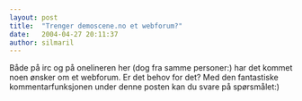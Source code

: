 ```yaml
---
layout: post
title:  "Trenger demoscene.no et webforum?"
date:   2004-04-27 20:11:37
author: silmaril
---
```

Både på irc og på onelineren her (dog fra samme personer:) har det
kommet noen ønsker om et webforum. Er det behov for det? Med den
fantastiske kommentarfunksjonen under denne posten kan du svare på
spørsmålet:)

